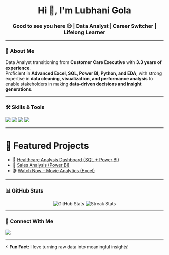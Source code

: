 <h1 align="center">Hi 👋, I'm Lubhani Gola</h1>
<h3 align="center">Good to see you here 😊 | Data Analyst | Career Switcher | Lifelong Learner</h3>

---

### 🌱 About Me
Data Analyst transitioning from **Customer Care Executive** with **3.3 years of experience**.  
Proficient in **Advanced Excel, SQL, Power BI, Python, and EDA**, with strong expertise in **data cleaning, visualization, and performance analysis** to enable stakeholders in making **data-driven decisions and insight generations**.  

---

### 🛠 Skills & Tools
<p>
  <img src="https://img.shields.io/badge/Advanced%20Excel-217346?style=for-the-badge&logo=microsoft-excel&logoColor=white" />
  <img src="https://img.shields.io/badge/Power%20BI-F2C811?style=for-the-badge&logo=power-bi&logoColor=black" />
  <img src="https://img.shields.io/badge/SQL-4479A1?style=for-the-badge&logo=mysql&logoColor=white" />
  <img src="https://img.shields.io/badge/Python-3776AB?style=for-the-badge&logo=python&logoColor=white" />
</p>

---

# 🚀 Featured Projects  

- 🏥 [Healthcare Analysis Dashboard (SQL + Power BI)](https://github.com/lubhanigola/SQL-Projects/tree/main/Healthcare%20Analysis)
- 🛒 [Sales Analysis (Power BI)](https://github.com/lubhanigola/Sales-Analysis)  
- 🎬 [Watch Now – Movie Analytics (Excel)](https://github.com/lubhanigola/Watch_Now-Analysis-Dashboard)  

---

### 📊 GitHub Stats
<p align="center">
  <img src="https://github-readme-stats.vercel.app/api?username=lubhanigola&show_icons=true&theme=tokyonight" alt="GitHub Stats" />
  <img src="https://github-readme-streak-stats.herokuapp.com?user=lubhanigola&theme=tokyonight" alt="Streak Stats" />
</p>

---

### 🔗 Connect With Me
<p align="left">
  <a href="https://www.linkedin.com/in/lubhani-gola-8b84561ba" target="blank">
    <img src="https://img.shields.io/badge/LinkedIn-blue?logo=linkedin&logoColor=white" />
  </a>
</p>

---

⚡ **Fun Fact:** I love turning raw data into meaningful insights!
